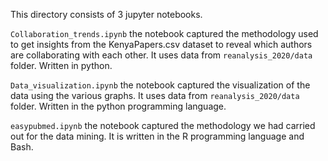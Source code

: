 This directory consists of 3 jupyter notebooks.

`Collaboration_trends.ipynb` the notebook captured the methodology used to get insights from the KenyaPapers.csv dataset to reveal which authors are collaborating with each other. It uses data from `reanalysis_2020/data` folder. Written in python.

`Data_visualization.ipynb` the notebook captured the visualization of the data using the various graphs. It uses data from `reanalysis_2020/data` folder. Written in the python programming language. 

`easypubmed.ipynb` the notebook captured the methodology we had carried out for the data mining. It is written in the R programming language and Bash. 


